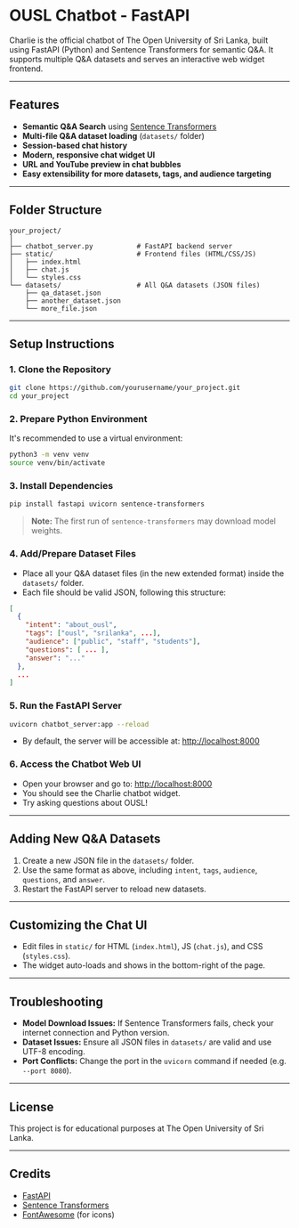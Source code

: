 # OUSL Chatbot - FastAPI

Charlie is the official chatbot of The Open University of Sri Lanka, built using FastAPI (Python) and Sentence Transformers for semantic Q&A. It supports multiple Q&A datasets and serves an interactive web widget frontend.

---

## Features

- **Semantic Q&A Search** using [Sentence Transformers](https://www.sbert.net/)
- **Multi-file Q&A dataset loading** (`datasets/` folder)
- **Session-based chat history**
- **Modern, responsive chat widget UI**
- **URL and YouTube preview in chat bubbles**
- **Easy extensibility for more datasets, tags, and audience targeting**

---

## Folder Structure

```
your_project/
│
├── chatbot_server.py           # FastAPI backend server
├── static/                     # Frontend files (HTML/CSS/JS)
│   ├── index.html
│   ├── chat.js
│   └── styles.css
└── datasets/                   # All Q&A datasets (JSON files)
    ├── qa_dataset.json
    ├── another_dataset.json
    └── more_file.json
```

---

## Setup Instructions

### 1. Clone the Repository

```bash
git clone https://github.com/yourusername/your_project.git
cd your_project
```

### 2. Prepare Python Environment

It's recommended to use a virtual environment:

```bash
python3 -m venv venv
source venv/bin/activate
```

### 3. Install Dependencies

```bash
pip install fastapi uvicorn sentence-transformers
```

> **Note:** The first run of `sentence-transformers` may download model weights.

### 4. Add/Prepare Dataset Files

- Place all your Q&A dataset files (in the new extended format) inside the `datasets/` folder.
- Each file should be valid JSON, following this structure:

```json
[
  {
    "intent": "about_ousl",
    "tags": ["ousl", "srilanka", ...],
    "audience": ["public", "staff", "students"],
    "questions": [ ... ],
    "answer": "..."
  },
  ...
]
```

### 5. Run the FastAPI Server

```bash
uvicorn chatbot_server:app --reload
```

- By default, the server will be accessible at: [http://localhost:8000](http://localhost:8000)

### 6. Access the Chatbot Web UI

- Open your browser and go to: [http://localhost:8000](http://localhost:8000)
- You should see the Charlie chatbot widget.
- Try asking questions about OUSL!

---

## Adding New Q&A Datasets

1. Create a new JSON file in the `datasets/` folder.
2. Use the same format as above, including `intent`, `tags`, `audience`, `questions`, and `answer`.
3. Restart the FastAPI server to reload new datasets.

---

## Customizing the Chat UI

- Edit files in `static/` for HTML (`index.html`), JS (`chat.js`), and CSS (`styles.css`).
- The widget auto-loads and shows in the bottom-right of the page.

---

## Troubleshooting

- **Model Download Issues:** If Sentence Transformers fails, check your internet connection and Python version.
- **Dataset Issues:** Ensure all JSON files in `datasets/` are valid and use UTF-8 encoding.
- **Port Conflicts:** Change the port in the `uvicorn` command if needed (e.g. `--port 8080`).

---

## License

This project is for educational purposes at The Open University of Sri Lanka.

---

## Credits

- [FastAPI](https://fastapi.tiangolo.com/)
- [Sentence Transformers](https://www.sbert.net/)
- [FontAwesome](https://fontawesome.com/) (for icons)